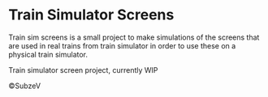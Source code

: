 # Train Simulator Screens
Train sim screens is a small project to make simulations of the screens that are used in real trains from train simulator in order to use these on a physical train simulator.

Train simulator screen project, currently WIP

©️SubzeV
